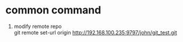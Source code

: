 # common command

1. modify remote repo  
    git remote set-url origin http://192.168.100.235:9797/john/git_test.git
